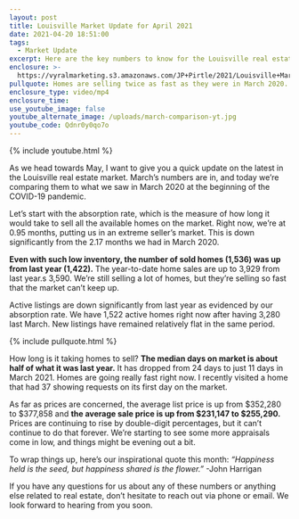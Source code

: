 ```yaml
---
layout: post
title: Louisville Market Update for April 2021
date: 2021-04-20 18:51:00
tags:
  - Market Update
excerpt: Here are the key numbers to know for the Louisville real estate market.
enclosure: >-
  https://vyralmarketing.s3.amazonaws.com/JP+Pirtle/2021/Louisville+Market+Update+for+April+2021.mp4
pullquote: Homes are selling twice as fast as they were in March 2020.
enclosure_type: video/mp4
enclosure_time:
use_youtube_image: false
youtube_alternate_image: /uploads/march-comparison-yt.jpg
youtube_code: Qdnr0y0qo7o
---
```

{% include youtube.html %}

As we head towards May, I want to give you a quick update on the latest in the Louisville real estate market. March’s numbers are in, and today we’re comparing them to what we saw in March 2020 at the beginning of the COVID-19 pandemic.&nbsp;

Let’s start with the absorption rate, which is the measure of how long it would take to sell all the available homes on the market. Right now, we’re at 0.95 months, putting us in an extreme seller’s market. This is down significantly from the 2.17 months we had in March 2020.

**Even with such low inventory, the number of sold homes (1,536) was up from last year (1,422).** The year-to-date home sales are up to 3,929 from last year.s 3,590. We’re still selling a lot of homes, but they’re selling so fast that the market can’t keep up.

Active listings are down significantly from last year as evidenced by our absorption rate. We have 1,522 active homes right now after having 3,280 last March. New listings have remained relatively flat in the same period.

{% include pullquote.html %}

How long is it taking homes to sell? **The median days on market is about half of what it was last year.** It has dropped from 24 days to just 11 days in March 2021. Homes are going really fast right now. I recently visited a home that had 37 showing requests on its first day on the market.

As far as prices are concerned, the average list price is up from $352,280 to $377,858 and **the average sale price is up from $231,147 to $255,290.** Prices are continuing to rise by double-digit percentages, but it can’t continue to do that forever. We’re starting to see some more appraisals come in low, and things might be evening out a bit.&nbsp;

To wrap things up, here’s our inspirational quote this month: *“Happiness held is the seed, but happiness shared is the flower.”* -John Harrigan

If you have any questions for us about any of these numbers or anything else related to real estate, don’t hesitate to reach out via phone or email. We look forward to hearing from you soon.
